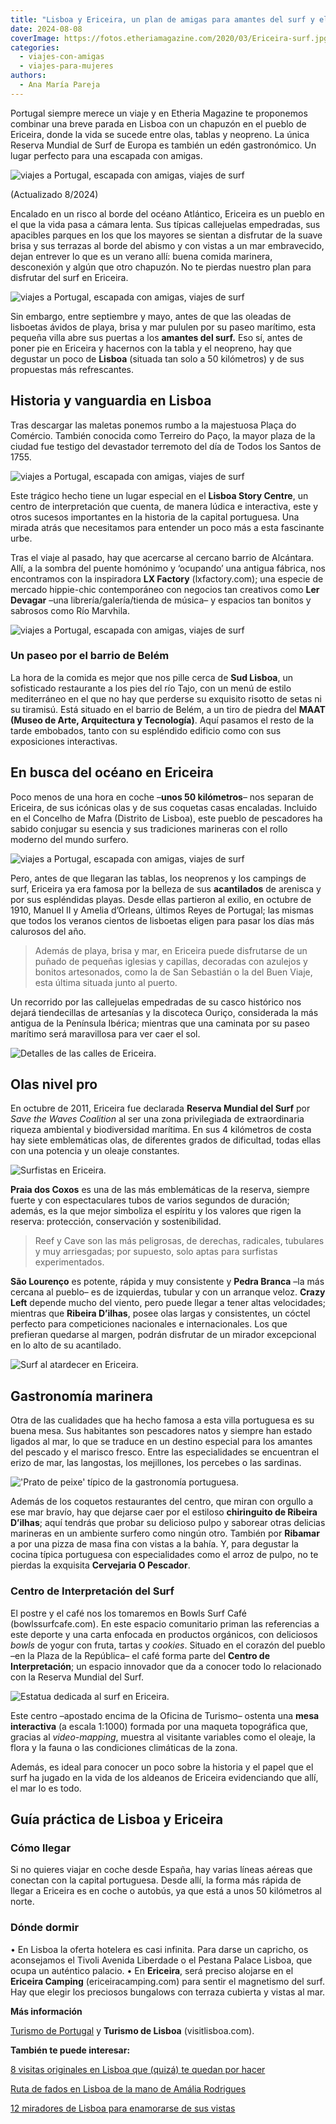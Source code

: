 ```yaml
---
title: "Lisboa y Ericeira, un plan de amigas para amantes del surf y el buen comer"
date: 2024-08-08
coverImage: https://fotos.etheriamagazine.com/2020/03/Ericeira-surf.jpg
categories: 
  - viajes-con-amigas
  - viajes-para-mujeres
authors: 
  - Ana María Pareja
---
```


Portugal siempre merece un viaje y en Etheria Magazine te proponemos combinar una breve 
parada en Lisboa con un chapuzón en el pueblo de Ericeira, donde la vida se sucede entre 
olas, tablas y neopreno. La única Reserva Mundial de Surf de Europa es también un edén 
gastronómico. Un lugar perfecto para una escapada con amigas. 

![viajes a Portugal, escapada con amigas, viajes de surf](https://fotos.etheriamagazine.com/2020/03/Ericeira-surf.jpg "Surf en Ericeira. © Turismo de Lisboa")

(Actualizado 8/2024) 

Encalado en un risco al borde del océano Atlántico, Ericeira es un pueblo en el que la 
vida pasa a cámara lenta. Sus típicas callejuelas empedradas, sus apacibles parques en 
los que los mayores se sientan a disfrutar de la suave brisa y sus terrazas al borde del 
abismo y con vistas a un mar embravecido, dejan entrever lo que es un verano allí: buena 
comida marinera, desconexión y algún que otro chapuzón. No te pierdas nuestro plan para 
disfrutar del surf en Ericeira. 

![viajes a Portugal, escapada con amigas, viajes de surf](https://fotos.etheriamagazine.com/2020/03/Ericeira-calle.jpg "Plaza en Ericeira.")

Sin embargo, entre septiembre y mayo, antes de que las oleadas de lisboetas ávidos de 
playa, brisa y mar pululen por su paseo marítimo, esta pequeña villa abre sus puertas a 
los **amantes del surf.** Eso sí, antes de poner pie en Ericeira y hacernos con la tabla 
y el neopreno, hay que degustar un poco de **Lisboa** (situada tan solo a 50 kilómetros) 
y de sus propuestas más refrescantes. 

## Historia y vanguardia en Lisboa

Tras descargar las maletas ponemos rumbo a la majestuosa Plaça do Comércio. También 
conocida como Terreiro do Paço, la mayor plaza de la ciudad fue testigo del devastador 
terremoto del día de Todos los Santos de 1755. 

![viajes a Portugal, escapada con amigas, viajes de surf](https://fotos.etheriamagazine.com/2020/03/Lisboa-Praca-Comercio.jpg "Plaça do Comercio. © Turismo Lisboa")

Este trágico hecho tiene un lugar especial en el **Lisboa Story Centre**, un centro de 
interpretación que cuenta, de manera lúdica e interactiva, este y otros sucesos 
importantes en la historia de la capital portuguesa. Una mirada atrás que necesitamos 
para entender un poco más a esta fascinante urbe. 

Tras el viaje al pasado, hay que acercarse al cercano barrio de Alcántara. Allí, a la 
sombra del puente homónimo y ‘ocupando’ una antigua fábrica, nos encontramos con la 
inspiradora **LX Factory** (lxfactory.com); una especie de mercado hippie-chic 
contemporáneo con negocios tan creativos como **Ler Devagar** –una 
librería/galería/tienda de música– y espacios tan bonitos y sabrosos como Río Marvhila. 

![viajes a Portugal, escapada con amigas, viajes de surf](https://fotos.etheriamagazine.com/2020/03/Lisboa-LX-Factory.jpg "Ambiente en LX Factory. © Turismo de Lisboa")

### Un paseo por el barrio de Belém

La hora de la comida es mejor que nos pille cerca de **Sud Lisboa**, un sofisticado 
restaurante a los pies del río Tajo, con un menú de estilo mediterráneo en el que no hay 
que perderse su exquisito risotto de setas ni su tiramisú. Está situado en el barrio de 
Belém, a un tiro de piedra del **MAAT (Museo de Arte, Arquitectura y Tecnología)**. Aquí 
pasamos el resto de la tarde embobados, tanto con su espléndido edificio como con sus 
exposiciones interactivas. 

## En busca del océano en Ericeira

Poco menos de una hora en coche –**unos 50 kilómetros**– nos separan de Ericeira, de sus 
icónicas olas y de sus coquetas casas encaladas. Incluido en el Concelho de Mafra 
(Distrito de Lisboa), este pueblo de pescadores ha sabido conjugar su esencia y sus 
tradiciones marineras con el rollo moderno del mundo surfero. 

![viajes a Portugal, escapada con amigas, viajes de surf](https://fotos.etheriamagazine.com/2020/03/Ericeira-costa.jpg "Acantilados de Ericeira. © Christian Holzinger")

Pero, antes de que llegaran las tablas, los neoprenos y los campings de surf, Ericeira 
ya era famosa por la belleza de sus **acantilados** de arenisca y por sus espléndidas 
playas. Desde ellas partieron al exilio, en octubre de 1910, Manuel II y Amelia 
d’Orleans, últimos Reyes de Portugal; las mismas que todos los veranos cientos de 
lisboetas eligen para pasar los días más calurosos del año. 

> Además de playa, brisa y mar, en Ericeira puede disfrutarse de un puñado de pequeñas 
> iglesias y capillas, decoradas con azulejos y bonitos artesonados, como la de San 
> Sebastián o la del Buen Viaje, esta última situada junto al puerto. 

Un recorrido por las callejuelas empedradas de su casco histórico nos dejará 
tiendecillas de artesanías y la discoteca Ouriço, considerada la más antigua de la 
Península Ibérica; mientras que una caminata por su paseo marítimo será maravillosa para 
ver caer el sol. 

![Detalles de las calles de Ericeira.](https://fotos.etheriamagazine.com/2020/03/Ericeira-calles.jpg "Detalles de las calles de Ericeira. © Joana Pinheiro / Alev Takil")

## Olas nivel pro

En octubre de 2011, Ericeira fue declarada **Reserva Mundial del Surf** por _Save the 
Waves Coalition_ al ser una zona privilegiada de extraordinaria riqueza ambiental y 
biodiversidad marítima. En sus 4 kilómetros de costa hay siete emblemáticas olas, de 
diferentes grados de dificultad, todas ellas con una potencia y un oleaje constantes. 

![Surfistas en Ericeira.](https://fotos.etheriamagazine.com/2020/03/Ericeira-surf-olas.jpg "Surfistas en Ericeira. © Bruna Pinheiro")

**Praia dos Coxos** es una de las más emblemáticas de la reserva, siempre fuerte y con 
espectaculares tubos de varios segundos de duración; además, es la que mejor simboliza 
el espíritu y los valores que rigen la reserva: protección, conservación y 
sostenibilidad. 

> Reef y Cave son las más peligrosas, de derechas, radicales, tubulares y muy arriesgadas; 
> por supuesto, solo aptas para surfistas experimentados. 

**São Lourenço** es potente, rápida y muy consistente y **Pedra Branca** –la más cercana 
al pueblo– es de izquierdas, tubular y con un arranque veloz. **Crazy Left** depende 
mucho del viento, pero puede llegar a tener altas velocidades; mientras que **Ribeira 
D’ilhas**, posee olas largas y consistentes, un cóctel perfecto para competiciones 
nacionales e internacionales. Los que prefieran quedarse al margen, podrán disfrutar de 
un mirador excepcional en lo alto de su acantilado. 

![Surf al atardecer en Ericeira.](https://fotos.etheriamagazine.com/2020/03/Ericeira-surf-atardecer.jpg "Surf al atardecer en Ericeira. © Turismo de Lisboa")

## Gastronomía marinera

Otra de las cualidades que ha hecho famosa a esta villa portuguesa es su buena mesa. Sus 
habitantes son pescadores natos y siempre han estado ligados al mar, lo que se traduce 
en un destino especial para los amantes del pescado y el marisco fresco. Entre las 
especialidades se encuentran el erizo de mar, las langostas, los mejillones, los 
percebes o las sardinas. 

!['Prato de peixe' típico de la gastronomía portuguesa.](https://fotos.etheriamagazine.com/2020/03/Lisboa-Prato-de-peixe.jpg "'Prato de peixe' típico de la gastronomía portuguesa. © Nuno Correia")

Además de los coquetos restaurantes del centro, que miran con orgullo a ese mar bravío, 
hay que dejarse caer por el estiloso **chiringuito de Ribeira D’ilhas**; aquí tendrás 
que probar su delicioso pulpo y saborear otras delicias marineras en un ambiente surfero 
como ningún otro. También por **Ribamar** a por una pizza de masa fina con vistas a la 
bahía. Y, para degustar la cocina típica portuguesa con especialidades como el arroz de 
pulpo, no te pierdas la exquisita **Cervejaria O Pescador**. 

### Centro de Interpretación del Surf

El postre y el café nos los tomaremos en Bowls Surf Café (bowlssurfcafe.com). En este 
espacio comunitario priman las referencias a este deporte y una carta enfocada en 
productos orgánicos, con deliciosos _bowls_ de yogur con fruta, tartas y _cookies_. 
Situado en el corazón del pueblo –en la Plaza de la República– el café forma parte del 
**Centro de Interpretación**; un espacio innovador que da a conocer todo lo relacionado 
con la Reserva Mundial del Surf. 

![Estatua dedicada al surf en Ericeira.](https://fotos.etheriamagazine.com/2020/03/Ericeira-estatua.jpg "Estatua dedicada al surf en Ericeira. © Leonor Oom")

Este centro –apostado encima de la Oficina de Turismo– ostenta una **mesa interactiva** 
(a escala 1:1000) formada por una maqueta topográfica que, gracias al _video-mapping_, 
muestra al visitante variables como el oleaje, la flora y la fauna o las condiciones 
climáticas de la zona. 

Además, es ideal para conocer un poco sobre la historia y el papel que el surf ha jugado 
en la vida de los aldeanos de Ericeira evidenciando que allí, el mar lo es todo. 

## Guía práctica de Lisboa y Ericeira

### Cómo llegar

Si no quieres viajar en coche desde España, hay varias líneas aéreas que conectan con la 
capital portuguesa. Desde allí, la forma más rápida de llegar a Ericeira es en coche o 
autobús, ya que está a unos 50 kilómetros al norte. 

### Dónde dormir

• En Lisboa la oferta hotelera es casi infinita. Para darse un capricho, os aconsejamos 
el Tivoli Avenida Liberdade o el Pestana Palace Lisboa, que ocupa un auténtico palacio. 
• En **Ericeira**, será preciso alojarse en el **Ericeira Camping** 
(ericeiracamping.com) para sentir el magnetismo del surf. Hay que elegir los preciosos 
bungalows con terraza cubierta y vistas al mar. 

**Más información** 

[Turismo de Portugal](http://visitportugal.com) y **Turismo de Lisboa** 
(visitlisboa.com). 

**También te puede interesar:** 

[8 visitas originales en Lisboa que (quizá) te quedan por 
hacer](https://etheriamagazine.com/2021/10/27/8-visitas-originales-en-lisboa/) 

[Ruta de fados en Lisboa de la mano de Amália 
Rodrigues](https://etheriamagazine.com/2020/12/30/ruta-de-fados-en-la-lisboa-de-amalia-rodrigues/) 

[12 miradores de Lisboa para enamorarse de sus 
vistas](https://etheriamagazine.com/2018/10/30/12-miradores-para-exprimir-lisboa/)
